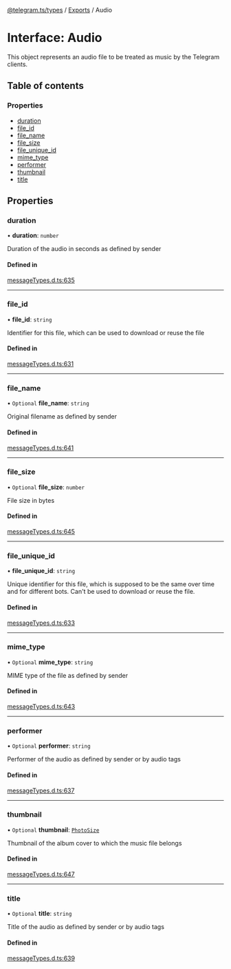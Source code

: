 [@telegram.ts/types](../README.md) / [Exports](../modules.md) / Audio

# Interface: Audio

This object represents an audio file to be treated as music by the Telegram clients.

## Table of contents

### Properties

- [duration](Audio.md#duration)
- [file\_id](Audio.md#file_id)
- [file\_name](Audio.md#file_name)
- [file\_size](Audio.md#file_size)
- [file\_unique\_id](Audio.md#file_unique_id)
- [mime\_type](Audio.md#mime_type)
- [performer](Audio.md#performer)
- [thumbnail](Audio.md#thumbnail)
- [title](Audio.md#title)

## Properties

### duration

• **duration**: `number`

Duration of the audio in seconds as defined by sender

#### Defined in

[messageTypes.d.ts:635](https://github.com/telegramsjs/types/blob/d08200f/src/messageTypes.d.ts#L635)

___

### file\_id

• **file\_id**: `string`

Identifier for this file, which can be used to download or reuse the file

#### Defined in

[messageTypes.d.ts:631](https://github.com/telegramsjs/types/blob/d08200f/src/messageTypes.d.ts#L631)

___

### file\_name

• `Optional` **file\_name**: `string`

Original filename as defined by sender

#### Defined in

[messageTypes.d.ts:641](https://github.com/telegramsjs/types/blob/d08200f/src/messageTypes.d.ts#L641)

___

### file\_size

• `Optional` **file\_size**: `number`

File size in bytes

#### Defined in

[messageTypes.d.ts:645](https://github.com/telegramsjs/types/blob/d08200f/src/messageTypes.d.ts#L645)

___

### file\_unique\_id

• **file\_unique\_id**: `string`

Unique identifier for this file, which is supposed to be the same over time and for different bots. Can't be used to download or reuse the file.

#### Defined in

[messageTypes.d.ts:633](https://github.com/telegramsjs/types/blob/d08200f/src/messageTypes.d.ts#L633)

___

### mime\_type

• `Optional` **mime\_type**: `string`

MIME type of the file as defined by sender

#### Defined in

[messageTypes.d.ts:643](https://github.com/telegramsjs/types/blob/d08200f/src/messageTypes.d.ts#L643)

___

### performer

• `Optional` **performer**: `string`

Performer of the audio as defined by sender or by audio tags

#### Defined in

[messageTypes.d.ts:637](https://github.com/telegramsjs/types/blob/d08200f/src/messageTypes.d.ts#L637)

___

### thumbnail

• `Optional` **thumbnail**: [`PhotoSize`](PhotoSize.md)

Thumbnail of the album cover to which the music file belongs

#### Defined in

[messageTypes.d.ts:647](https://github.com/telegramsjs/types/blob/d08200f/src/messageTypes.d.ts#L647)

___

### title

• `Optional` **title**: `string`

Title of the audio as defined by sender or by audio tags

#### Defined in

[messageTypes.d.ts:639](https://github.com/telegramsjs/types/blob/d08200f/src/messageTypes.d.ts#L639)

